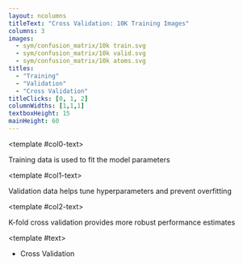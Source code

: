 ```yaml
---
layout: ncolumns
titleText: "Cross Validation: 10K Training Images"
columns: 3
images:
  - sym/confusion_matrix/10k train.svg
  - sym/confusion_matrix/10k valid.svg
  - sym/confusion_matrix/10k atoms.svg
titles:
  - "Training"
  - "Validation"
  - "Cross Validation"
titleClicks: [0, 1, 2]
columnWidths: [1,1,1]
textboxHeight: 15
mainHeight: 60
---
```


<template #col0-text>
<div class="text-center text-sm">
  Training data is used to fit the model parameters
</div>
</template>

<template #col1-text>
<div class="text-center text-sm">
  Validation data helps tune hyperparameters and prevent overfitting
</div>
</template>

<template #col2-text>
<div class="text-center text-sm">
  K-fold cross validation provides more robust performance estimates
</div>
</template>

<template #text>
<div class="text-left">
  <ul class="list-disc pl-4">
    <li>Cross Validation</li>
  </ul>
</div>
</template>
